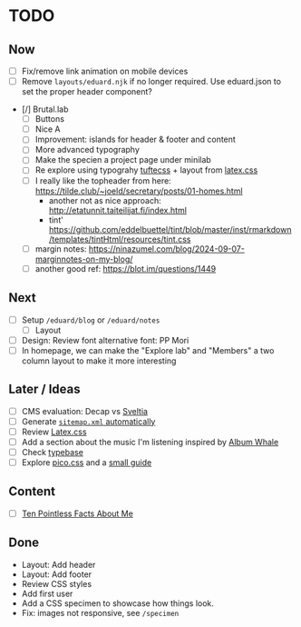 # TODO

## Now
- [ ] Fix/remove link animation on mobile devices
- [ ] Remove `layouts/eduard.njk` if no longer required. Use eduard.json to set the proper header component?
- [/] Brutal.lab
	- [ ] Buttons
	- [ ] Nice A
	- [ ] Improvement: islands for header & footer and content
	- [ ] More advanced typography
	- [ ] Make the specien a project page under minilab
	- [ ] Re explore using typograhy [tuftecss](www.aranke.org) + layout from [latex.css](https://latex.vercel.app)
	- [ ] I really like the topheader from here: https://tilde.club/~joeld/secretary/posts/01-homes.html 
		- another not as nice approach: http://etatunnit.taiteilijat.fi/index.html
		- tint' https://github.com/eddelbuettel/tint/blob/master/inst/rmarkdown/templates/tintHtml/resources/tint.css
	- [ ] margin notes: https://ninazumel.com/blog/2024-09-07-marginnotes-on-my-blog/
	- [ ] another good ref: https://blot.im/questions/1449
	
## Next
- [ ] Setup `/eduard/blog` or `/eduard/notes` 
	- [ ] Layout
- [ ] Design: Review font alternative font: PP Mori
- [ ] In homepage, we can make the "Explore lab" and "Members" a two column layout to make it more interesting

## Later / Ideas
- [ ] CMS evaluation: Decap vs [Sveltia](https://github.com/sveltia/sveltia-cms)
- [ ] Generate [`sitemap.xml` automatically](https://github.com/11ty/eleventy/issues/248)
- [ ] Review [Latex.css](https://latex.vercel.app/#class-based-elements)
- [ ] Add a section about the music I'm listening inspired by [Album Whale](https://albumwhale.com/)
- [ ] Check [typebase](https://devinhunt.github.io/typebase.css/)
- [ ] Explore [pico.css](https://picocss.com/docs/typography) and a [small guide](https://journa11ty.pages.dev/docs/)

## Content
- [ ] [Ten Pointless Facts About Me](https://kevquirk.com/blog/ten-pointless-facts-about-me/)

## Done
<!-- This items will need to be moved to CHANGELOG.md -->
- Layout: Add header
- Layout: Add footer
- Review CSS styles
- Add first user
- Add a CSS specimen to showcase how things look.
- Fix: images not responsive, see `/specimen`